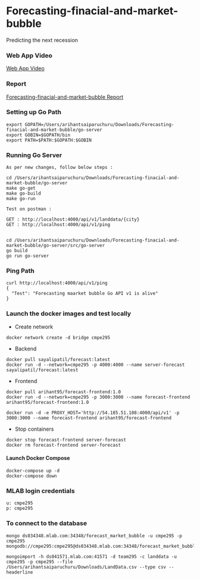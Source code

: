 # Forecasting-finacial-and-market-bubble
Predicting the next recession


### Web App Video
[Web App Video](https://github.com/Arihant1467/Forecasting-finacial-and-market-bubble/tree/master/Demo)


### Report
[Forecasting-finacial-and-market-bubble Report](./Report/Forecasting_Financial_and_bubble_market-Final-Report.pdf)


### Setting up Go Path
```
export GOPATH=/Users/arihantsaiparuchuru/Downloads/Forecasting-finacial-and-market-bubble/go-server
export GOBIN=$GOPATH/bin
export PATH=$PATH:$GOPATH:$GOBIN
```

### Running Go Server

```
As per new changes, follow below steps :

cd /Users/arihantsaiparuchuru/Downloads/Forecasting-finacial-and-market-bubble/go-server
make go-get
make go-build
make go-run

Test on postman :

GET : http://localhost:4000/api/v1/landdata/{city}
GET : http://localhost:4000/api/v1/ping


cd /Users/arihantsaiparuchuru/Downloads/Forecasting-finacial-and-market-bubble/go-server/src/go-server
go build
go run go-server 
```

### Ping Path
```
curl http://localhost:4000/api/v1/ping
{
  "Test": "Forecasting maarket bubble Go API v1 is alive"
}
```
 

### Launch the docker images and test locally

- Create network
```
docker network create -d bridge cmpe295
```

- Backend
```
docker pull sayalipatil/forecast:latest
docker run -d --network=cmpe295 -p 4000:4000 --name server-forecast sayalipatil/forecast:latest
```

- Frontend
```
docker pull arihant95/forecast-frontend:1.0
docker run -d --network=cmpe295 -p 3000:3000 --name forecast-frontend  arihant95/forecast-frontend:1.0

docker run -d -e PROXY_HOST='http://54.185.51.108:4000/api/v1' -p 3000:3000 --name forecast-frontend arihant95/forecast-frontend

```

- Stop containers
```
docker stop forecast-frontend server-forecast
docker rm forecast-frontend server-forecast
```


#### Launch Docker Compose
```
docker-compose up -d
docker-compose down
```



### MLAB login credentials
```
u: cmpe295
p: cmpe295

```

### To connect to the database
```
mongo ds034348.mlab.com:34348/forecast_market_bubble -u cmpe295 -p cmpe295
mongodb://cmpe295:cmpe295@ds034348.mlab.com:34348/forecast_market_bubble

mongoimport -h ds041571.mlab.com:41571 -d team295 -c landdata -u cmpe295 -p cmpe295 --file /Users/arihantsaiparuchuru/Downloads/LandData.csv --type csv --headerline
```
